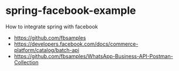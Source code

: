 # spring-facebook-example
How to integrate spring with facebook

- https://github.com/fbsamples
- https://developers.facebook.com/docs/commerce-platform/catalog/batch-api
- https://github.com/fbsamples/WhatsApp-Business-API-Postman-Collection
